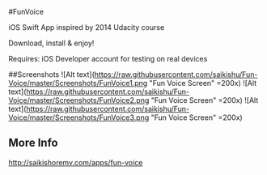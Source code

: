 #FunVoice

iOS Swift App inspired by 2014 Udacity course

Download, install & enjoy!

Requires: iOS Developer account for testing on real devices

##Screenshots
![Alt text](https://raw.githubusercontent.com/saikishu/Fun-Voice/master/Screenshots/FunVoice1.png "Fun Voice Screen" =200x)
![Alt text](https://raw.githubusercontent.com/saikishu/Fun-Voice/master/Screenshots/FunVoice2.png "Fun Voice Screen" =200x)
![Alt text](https://raw.githubusercontent.com/saikishu/Fun-Voice/master/Screenshots/FunVoice3.png "Fun Voice Screen" =200x)

## More Info
http://saikishoremv.com/apps/fun-voice
